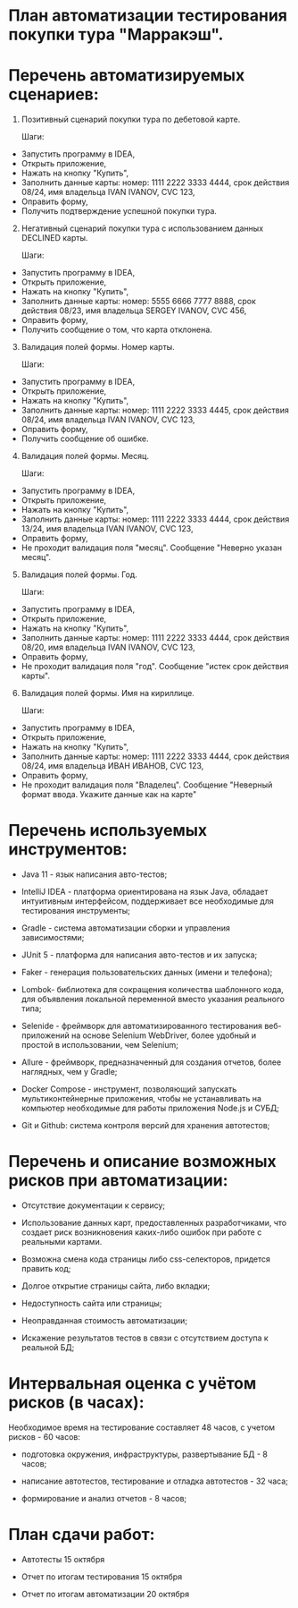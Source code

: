 # План автоматизации тестирования покупки тура "Марракэш".

#  Перечень автоматизируемых сценариев:
1. Позитивный сценарий покупки тура по дебетовой карте.
    
   Шаги:

* Запустить программу в IDEA,
* Открыть приложение,
* Нажать на кнопку "Купить",
* Заполнить данные карты: номер: 1111 2222 3333 4444, срок действия 08/24, имя владельца IVAN IVANOV, CVC 123,
* Оправить форму,
* Получить подтверждение успешной покупки тура.

2. Негативный сценарий покупки тура с использованием данных DECLINED карты.

   Шаги:

* Запустить программу в IDEA,
* Открыть приложение,
* Нажать на кнопку "Купить",
* Заполнить данные карты: номер: 5555 6666 7777 8888, срок действия 08/23, имя владельца SERGEY IVANOV, CVC 456,
* Оправить форму,
* Получить сообщение о том, что карта отклонена.

3. Валидация полей формы. Номер карты.

   Шаги:

* Запустить программу в IDEA,
* Открыть приложение,
* Нажать на кнопку "Купить",
* Заполнить данные карты: номер: 1111 2222 3333 4445, срок действия 08/24, имя владельца IVAN IVANOV, CVC 123,
* Оправить форму,
* Получить сообщение об ошибке.

4. Валидация полей формы. Месяц.

   Шаги:

* Запустить программу в IDEA,
* Открыть приложение,
* Нажать на кнопку "Купить",
* Заполнить данные карты: номер: 1111 2222 3333 4444, срок действия 13/24, имя владельца IVAN IVANOV, CVC 123,
* Оправить форму,
* Не проходит валидация поля "месяц". Сообщение "Неверно указан месяц".

5. Валидация полей формы. Год.

   Шаги:

* Запустить программу в IDEA,
* Открыть приложение,
* Нажать на кнопку "Купить",
* Заполнить данные карты: номер: 1111 2222 3333 4444, срок действия 08/20, имя владельца IVAN IVANOV, CVC 123,
* Оправить форму,
* Не проходит валидация поля "год". Сообщение "истек срок действия карты".

6. Валидация полей формы. Имя на кириллице.

   Шаги:

* Запустить программу в IDEA,
* Открыть приложение,
* Нажать на кнопку "Купить",
* Заполнить данные карты: номер: 1111 2222 3333 4444, срок действия 08/24, имя владельца ИВАН ИВАНОВ, CVC 123,
* Оправить форму,
* Не проходит валидация поля "Владелец". Сообщение "Неверный формат ввода. Укажите данные как на карте"

#    Перечень используемых инструментов:

* Java 11 - язык написания авто-тестов;

* IntelliJ IDEA - платформа ориентирована на язык Java, обладает интуитивным интерфейсом, поддерживает все необходимые для тестирования инструменты;

* Gradle - система автоматизации сборки и управления зависимостями;

* JUnit 5 - платформа для написания авто-тестов и их запуска;

* Faker - генерация пользовательских данных (имени и телефона);

* Lombok- библиотека для сокращения количества шаблонного кода, для объявления локальной переменной вместо указания реального типа;

* Selenide - фреймворк для автоматизированного тестирования веб-приложений на основе Selenium WebDriver, более удобный и простой в использовании, чем Selenium;

* Allure - фреймворк, предназначенный для создания отчетов, более наглядных, чем у Gradle;

* Docker Compose - инструмент, позволяющий запускать мультиконтейнерные приложения, чтобы не устанавливать на компьютер необходимые для работы приложения Node.js и СУБД;
 
* Git и Github: система контроля версий для хранения автотестов;

# Перечень и описание возможных рисков при автоматизации:

* Отсутствие документации к сервису;

* Использование данных карт, предоставленных разработчиками, что создает риск возникновения каких-либо ошибок при работе с реальными картами.

* Возможна смена кода страницы либо css-селекторов, придется править код;

* Долгое открытие страницы сайта, либо вкладки;

* Недоступность сайта или страницы;

* Неоправданная стоимость автоматизации;

* Искажение результатов тестов в связи с отсутствием доступа к реальной БД;

# Интервальная оценка с учётом рисков (в часах):

Необходимое время на тестирование составляет 48 часов, с учетом рисков - 60 часов:

* подготовка окружения, инфраструктуры, развертывание БД - 8 часов;

* написание автотестов, тестирование и отладка автотестов - 32 часа;

* формирование и анализ отчетов - 8 часов;

# План сдачи работ:

* Автотесты
15 октября

* Отчет по итогам тестирования
15 октября

* Отчет по итогам автоматизации
20 октября